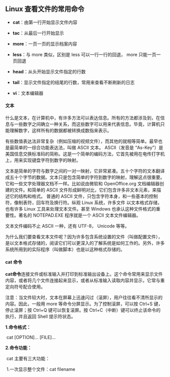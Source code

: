 ## Linux 查看文件的常用命令

- **cat**：由第一行开始显示文件内容

- **tac**：从最后一行开始显示

- **more**：一页一页的显示档案内容

- **less**：与 more 类似，区别是 less 可以一行一行的回退， more 只能一页一页回退

- **head**：从头开始显示文件指定的行数

- **tail**：显示文件指定的结尾的行数，常用来查看不断刷新的日志

- **vi**：文本编辑器

  

#### 文本

什么是文本，在计算机中，有许多方法可以表达信息。所有的方法都涉及到，在信息与一些数字之间确立一种关系，而这些数字可以用来代表信息。毕竟，计算机只能理解数字，这样所有的数据都被转换成数指来表示。

有些数值表达法非常复杂（例如压缩的视频文件），而其他的就相等简单。最早也是最简单的一综合功能表达法，叫做 ASCII 文本。 ASCII（发音是 “As-Key”）是美国信息交换标准码的简称。这是一个简单的编码方法，它首先被用在电传打字机上，用来实现键盘字符到数字的映射。

文本是简单的字符与数字之间的一对一映射，它非常紧凑。五十个字符的文本翻译成五十个字节的数据。文本只是包含简单的字符到数字的映射，理解这点很重要。它和一些文字处理器文档不一样。比如说由微软和 OpenOffice.org 文档编辑器创建的文件。和简单的 ASCII 文件形成鲜明对比，它们包含许多非文本元素，来描述它的结构和格式。 普通的 ASCII 文件，只包含字符本身，和一些基本的控制符，像制表符，回车符及换行符。纵观 Linux 系统，许多文件 以文本格式存储，也有许多 Linux 工具来处理文本文件。甚至 Windows 也承认这种文件格式的重要性。著名的 NOTEPAD.EXE 程序就是一个 ASCII 文本文件编辑器。

文本文件编码不止 ASCII 一种，还有 UTF-8， Unicode 等等。

为什么我们要查看文本文件呢？因为许多包含系统设置的文件（叫做配置文件），是以文本格式存储的，阅读它们可以更深入的了解系统是如何工作的。另外，许多系统所用到的实际程序（叫做脚本）也是以这种格式存储的。



#### cat 命令

**cat命令**连接文件或标准输入并打印到标准输出设备上。这个命令常用来显示文件内容，或者将几个文件连接起来显示，或者从标准输入读取内容并显示，它常与重定向符号配合使用。

注意：当文件较大时，文本在屏幕上迅速闪过（滚屏），用户往往看不清所显示的内容。因此，一般用 more 等命令分屏显示。为了控制滚屏，可以按 Ctrl+S 键，停止滚屏；按 Ctrl+Q 键可以恢复滚屏。按 Ctrl+C（中断）键可以终止该命令的执行，并且返回 Shell 提示符状态。

**1.命令格式：**

​	cat [OPTION]...  [FILE]... 



**2.命令功能：**

​	cat 主要有三大功能：

​		1.一次显示整个文件：cat filename		